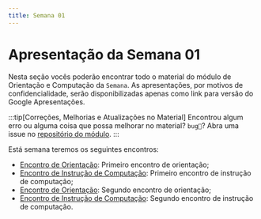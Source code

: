 ```yaml
---
title: Semana 01
---
```

# Apresentação da Semana 01

Nesta seção vocês poderão encontrar todo o material do módulo de Orientação e Computação da `Semana`.
As apresentações, por motivos de confidencialidade, serão disponibilizadas apenas como link para versão do Google Apresentações.

:::tip[Correções, Melhorias e Atualizações no Material]
Encontrou algum erro ou alguma coisa que possa melhorar no material? `bug🐞`? Abra uma issue no [repositório do módulo](https://github.com/Murilo-ZC/M5-Inteli-Eng-Comp).
:::

Está semana teremos os seguintes encontros:

- [Encontro de Orientação](/docs/Material/Semana-01/11-orientacao11.md): Primeiro encontro de orientação;
- [Encontro de Instrução de Computação](/docs/Material/Semana-01/12-instrucao12.md): Primeiro encontro de instrução de computação;
- [Encontro de Orientação](/docs/Material/Semana-01/13-orientacao13.md): Segundo encontro de orientação;
- [Encontro de Instrução de Computação](/docs/Material/Semana-01/15-instrucao15.md): Segundo encontro de instrução de computação.


